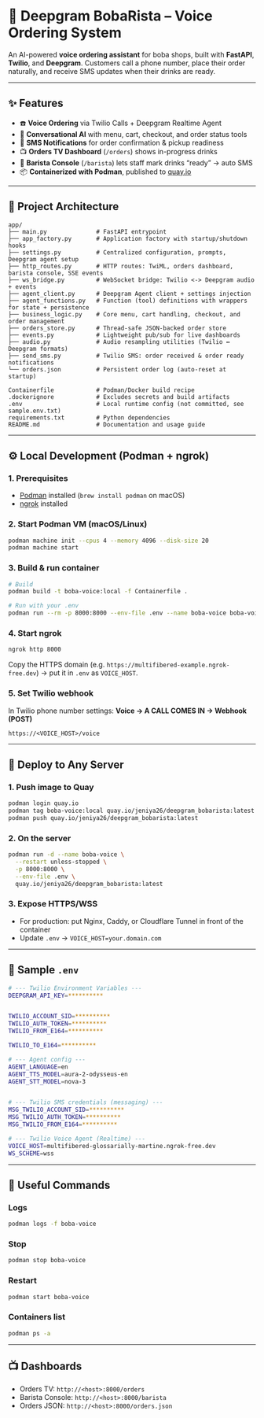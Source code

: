 # 🧋 Deepgram BobaRista – Voice Ordering System

An AI-powered **voice ordering assistant** for boba shops, built with **FastAPI**, **Twilio**, and **Deepgram**.
Customers call a phone number, place their order naturally, and receive SMS updates when their drinks are ready.

---

## ✨ Features

* ☎️ **Voice Ordering** via Twilio Calls + Deepgram Realtime Agent
* 🧠 **Conversational AI** with menu, cart, checkout, and order status tools
* 📲 **SMS Notifications** for order confirmation & pickup readiness
* 📺 **Orders TV Dashboard** (`/orders`) shows in-progress drinks
* 🍵 **Barista Console** (`/barista`) lets staff mark drinks “ready” → auto SMS
* 📦 **Containerized with Podman**, published to [quay.io](https://quay.io/repository/jeniya26/deepgram_bobarista)

---



## 📂 Project Architecture

```
app/
├── main.py              # FastAPI entrypoint
├── app_factory.py       # Application factory with startup/shutdown hooks
├── settings.py          # Centralized configuration, prompts, Deepgram agent setup
├── http_routes.py       # HTTP routes: TwiML, orders dashboard, barista console, SSE events
├── ws_bridge.py         # WebSocket bridge: Twilio <-> Deepgram audio + events
├── agent_client.py      # Deepgram Agent client + settings injection
├── agent_functions.py   # Function (tool) definitions with wrappers for state + persistence
├── business_logic.py    # Core menu, cart handling, checkout, and order management
├── orders_store.py      # Thread-safe JSON-backed order store
├── events.py            # Lightweight pub/sub for live dashboards
├── audio.py             # Audio resampling utilities (Twilio ↔ Deepgram formats)
├── send_sms.py          # Twilio SMS: order received & order ready notifications
└── orders.json          # Persistent order log (auto-reset at startup)

Containerfile            # Podman/Docker build recipe
.dockerignore            # Excludes secrets and build artifacts
.env                     # Local runtime config (not committed, see sample.env.txt)
requirements.txt         # Python dependencies
README.md                # Documentation and usage guide
```


---

## ⚙️ Local Development (Podman + ngrok)

### 1. Prerequisites

* [Podman](https://podman.io/) installed (`brew install podman` on macOS)
* [ngrok](https://ngrok.com/) installed

### 2. Start Podman VM (macOS/Linux)

```bash
podman machine init --cpus 4 --memory 4096 --disk-size 20
podman machine start
```

### 3. Build & run container

```bash
# Build
podman build -t boba-voice:local -f Containerfile .

# Run with your .env
podman run --rm -p 8000:8000 --env-file .env --name boba-voice boba-voice:local
```

### 4. Start ngrok

```bash
ngrok http 8000
```

Copy the HTTPS domain (e.g.
`https://multifibered-example.ngrok-free.dev`) → put it in `.env` as `VOICE_HOST`.

### 5. Set Twilio webhook

In Twilio phone number settings:
**Voice → A CALL COMES IN → Webhook (POST)**

```
https://<VOICE_HOST>/voice
```

---

## 🚀 Deploy to Any Server

### 1. Push image to Quay

```bash
podman login quay.io
podman tag boba-voice:local quay.io/jeniya26/deepgram_bobarista:latest
podman push quay.io/jeniya26/deepgram_bobarista:latest
```

### 2. On the server

```bash
podman run -d --name boba-voice \
  --restart unless-stopped \
  -p 8000:8000 \
  --env-file .env \
  quay.io/jeniya26/deepgram_bobarista:latest
```

### 3. Expose HTTPS/WSS

* For production: put Nginx, Caddy, or Cloudflare Tunnel in front of the container
* Update `.env` → `VOICE_HOST=your.domain.com`

---

## 📝 Sample `.env`

```bash
# --- Twilio Environment Variables ---
DEEPGRAM_API_KEY=**********


TWILIO_ACCOUNT_SID=**********
TWILIO_AUTH_TOKEN=**********
TWILIO_FROM_E164=**********

TWILIO_TO_E164=**********

# --- Agent config ---
AGENT_LANGUAGE=en
AGENT_TTS_MODEL=aura-2-odysseus-en
AGENT_STT_MODEL=nova-3


# --- Twilio SMS credentials (messaging) ---
MSG_TWILIO_ACCOUNT_SID=**********
MSG_TWILIO_AUTH_TOKEN=**********
MSG_TWILIO_FROM_E164=**********

# --- Twilio Voice Agent (Realtime) ---
VOICE_HOST=multifibered-glossarially-martine.ngrok-free.dev
WS_SCHEME=wss
```

---

## 🔧 Useful Commands

### Logs

```bash
podman logs -f boba-voice
```

### Stop

```bash
podman stop boba-voice
```

### Restart

```bash
podman start boba-voice
```

### Containers list

```bash
podman ps -a
```

---

## 📺 Dashboards

* Orders TV: `http://<host>:8000/orders`
* Barista Console: `http://<host>:8000/barista`
* Orders JSON: `http://<host>:8000/orders.json`


